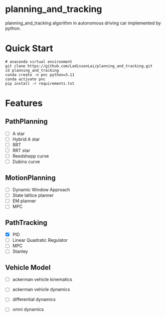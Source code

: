 # planning_and_tracking
planning_and_tracking algorithm in autonomous driving car implemented by python.

# Quick Start
```shell
# anaconda virtual environment
git clone https://github.com/LadissonLai/planning_and_tracking.git
cd planning_and_tracking
conda create -n pnc python=3.11
conda activate pnc
pip install -r requirements.txt
```

# Features
## PathPlanning

- [ ] A star
- [ ] Hybrid A star
- [ ] RRT
- [ ] RRT star
- [ ] Reedshepp curve
- [ ] Dubins curve

## MotionPlanning

- [ ] Dynamic Window Approach
- [ ] State lattice planner
- [ ] EM planner
- [ ] MPC

## PathTracking

- [x] PID
- [ ] Linear Quadratic Regulator
- [ ] MPC
- [ ] Stanley

## Vehicle Model

- [ ] ackerman vehicle kinematics
- [ ] ackerman vehicle dynamics
- [ ] differential dynamics
- [ ] omni dynamics



